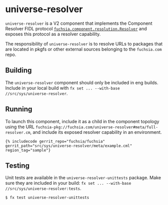 # universe-resolver

`universe-resolver` is a V2 component that implements the Component Resolver FIDL protocol
[`fuchsia.component.resolution.Resolver`] and exposes this protocol as a resolver capability.

The responsibility of `universe-resolver` is to resolve URLs to packages that are located
in pkgfs or other external sources belonging to the `fuchsia.com` repo.

## Building

The `universe-resolver` component should only be included in eng builds.
Include in your local build with `fx set ... --with-base //src/sys/universe-resolver`.

## Running

To launch this component, include it as a child in the component topology using the URL
`fuchsia-pkg://fuchsia.com/universe-resolver#meta/full-resolver.cm`, and include its
exposed resolver capability in an environment.

```json5
{% includecode gerrit_repo="fuchsia/fuchsia" gerrit_path="src/sys/universe-resolver/meta/example.cml" region_tag="sample"}
```

## Testing

Unit tests are available in the `universe-resolver-unittests` package.
Make sure they are included in your build: `fx set ... --with-base //src/sys/universe-resolver:tests`.

```
$ fx test universe-resolver-unittests
```

[`fuchsia.component.resolution.Resolver`]: ../../../sdk/fidl/fuchsia.sys2/runtime/component_resolver.fidl
